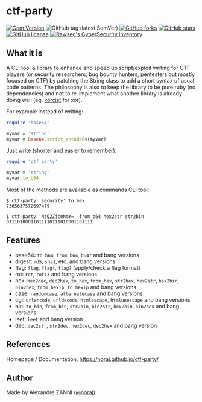 # ctf-party

[![Gem Version](https://badge.fury.io/rb/ctf-party.svg)](https://badge.fury.io/rb/ctf-party)
![GitHub tag (latest SemVer)](https://img.shields.io/github/tag/noraj/ctf-party)
[![GitHub forks](https://img.shields.io/github/forks/noraj/ctf-party)](https://github.com/noraj/ctf-party/network)
[![GitHub stars](https://img.shields.io/github/stars/noraj/ctf-party)](https://github.com/noraj/ctf-party/stargazers)
[![GitHub license](https://img.shields.io/github/license/noraj/ctf-party)](https://github.com/noraj/ctf-party/blob/master/LICENSE.txt)
[![Rawsec's CyberSecurity Inventory](https://inventory.raw.pm/img/badges/Rawsec-inventoried-FF5050_flat.svg)](https://inventory.raw.pm/tools.html#ctf-party)

## What it is

A CLI tool & library to enhance and speed up script/exploit writing for CTF players (or
security researchers, bug bounty hunters, pentesters but mostly focused on CTF)
by patching the String class to add a short syntax of usual code patterns.
The philosophy is also to keep the library to be pure ruby (no dependencies)
and not to re-implement what another library is already doing well
(eg. [xorcist] for xor).

[xorcist]:https://github.com/fny/xorcist

For example instead of writing:

```ruby
require 'base64'

myvar = 'string'
myvar = Base64.strict_encode64(myvar)
```

Just write (shorter and easier to remember):

```ruby
require 'ctf_party'

myvar = 'string'
myvar.to_b64!
```

Most of the methods are available as commands CLI tool:

```
$ ctf-party 'security' to_hex
7365637572697479

$ ctf-party 'NzQ2Zjc0NmY=' from_b64 hex2str str2bin
01110100011011110111010001101111
```

## Features

- base64: `to_b64`, `from_b64`, `b64?` and bang versions
- digest: `md5`, `sha1`, etc. and bang versions
- flag: `flag`, `flag!`, `flag?` (apply/check a flag format)
- rot: `rot`, `rot13` and bang versions
- hex: `hex2dec`, `dec2hex`, `to_hex`, `from_hex`, `str2hex`, `hex2str`, `hex2bin`, `bin2hex`, `from_hexip`, `to_hexip` and bang versions
- case: `randomcase`, `alternatecase` and bang versions
- cgi: `urlencode`, `urldecode`, `htmlescape`, `htmlunescape` and bang versions
- bin: `to_bin`, `from_bin`, `str2bin`, `bin2str`, `hex2bin`, `bin2hex` and bang versions
- leet: `leet` and bang version
- dec: `dec2str`, `str2dec`, `hex2dec`, `dec2hex` and bang version

## References

Homepage / Documentation: https://noraj.github.io/ctf-party/

## Author

Made by Alexandre ZANNI ([@noraj](https://pwn.by/noraj/)).
